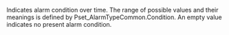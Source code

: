 ﻿Indicates alarm condition over time.  The range of possible values and their meanings is defined by Pset_AlarmTypeCommon.Condition.  An empty value indicates no present alarm condition.
